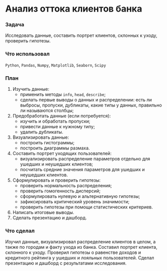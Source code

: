 # Анализ оттока клиентов банка
### Задача
Исследовать данные, составить портрет клиентов, склонных к уходу, проверить гипотезы.
### Что использовал
`Python`, `Pandas`, `Numpy`, `Matplotlib`, `Seaborn`, `Scipy`
### План
1. Изучить данные:
    - применить методы `info`, `head`, `describe`;
    - сделать первые выводы о данных и распределении: есть ли выбросы, пропуски, дубликаты, какие типы у данных, правильно ли называются столбцы;
2. Предобработать данные (если потребуется):
    - изучить и обработать пропуски;
    - привести данные к нужному типу;
    - удалить дубликаты.
3. Визуализировать данные:
    - построить гистограммы;
    - построить диаграммы размаха.
4. Составить портрет уходящих пользователей:
    - визуализировать распределение параметров отдельно для ушедших и неушедших клиентов;
    - посчитать средние значения параметров для ушедших и неушедших клиентов.
5. Сформулировать и проверить гипотезы:
    - проверить нормальность распределения;
    - проверить гомогенность дисперсий;
    - сформулировать нулевую и альтернативную гипотезы;
    - зафиксировать критический уровень значимости;
    - проверить гипотезы при помощи статистических критериев.
6. Написать итоговые выводы.
7. Сделать презентацию и дашборд.
### Что сделал
Изучил данные, визуализировал распределение клиентов в целом, а также по городам и факту ухода из банка. Составил портрет клиента, склонного к уходу.
Проверил гипотезы о равенстве доходов и кредитного рейтинга у ушедших и лояльных пользователей. Сделал презентацию и дашборд с результатами исследования.
